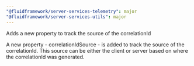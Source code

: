 ```yaml
---
"@fluidframework/server-services-telemetry": major
"@fluidframework/server-services-utils": major
---
```


Adds a new property to track the source of the correlationId

A new property - correlationIdSource - is added to track the source of the correlationId. This source can be either the client or server based on where the correlationId was generated.
